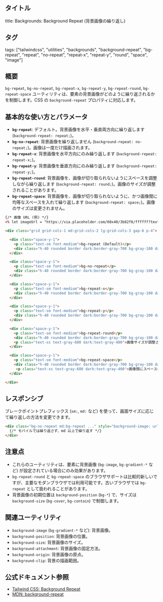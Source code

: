 ## タイトル
title: Backgrounds: Background Repeat (背景画像の繰り返し)

## タグ
tags: ["tailwindcss", "utilities", "backgrounds", "background-repeat", "bg-repeat", "repeat", "no-repeat", "repeat-x", "repeat-y", "round", "space", "image"]

## 概要
`bg-repeat`, `bg-no-repeat`, `bg-repeat-x`, `bg-repeat-y`, `bg-repeat-round`, `bg-repeat-space` ユーティリティは、要素の背景画像がどのように繰り返されるかを制御します。CSS の `background-repeat` プロパティに対応します。

## 基本的な使い方とパラメータ

*   **`bg-repeat`**: デフォルト。背景画像を水平・垂直両方向に繰り返します (`background-repeat: repeat;`)。
*   **`bg-no-repeat`**: 背景画像を繰り返しません (`background-repeat: no-repeat;`)。画像は一度だけ描画されます。
*   **`bg-repeat-x`**: 背景画像を水平方向にのみ繰り返します (`background-repeat: repeat-x;`)。
*   **`bg-repeat-y`**: 背景画像を垂直方向にのみ繰り返します (`background-repeat: repeat-y;`)。
*   **`bg-repeat-round`**: 背景画像を、画像が切り取られないようにスペースを調整しながら繰り返します (`background-repeat: round;`)。画像のサイズが調整されることがあります。
*   **`bg-repeat-space`**: 背景画像を、画像が切り取られないように、かつ画像間に均等なスペースを入れて繰り返します (`background-repeat: space;`)。画像のサイズは変更されません。

```html
{/* 画像 URL (例) */}
<% let imageUrl = "https://via.placeholder.com/60x40/3b82f6/ffffff?text=Tile"; %>

<div class="grid grid-cols-1 md:grid-cols-2 lg:grid-cols-3 gap-6 p-4">

  <div class="space-y-1">
    <p class="text-sm font-medium">bg-repeat (Default)</p>
    <div class="h-40 rounded border dark:border-gray-700 bg-gray-100 dark:bg-gray-800 bg-repeat" style="background-image: url('<%= imageUrl %>')"></div>
  </div>

  <div class="space-y-1">
    <p class="text-sm font-medium">bg-no-repeat</p>
    <div class="h-40 rounded border dark:border-gray-700 bg-gray-100 dark:bg-gray-800 bg-no-repeat bg-center" style="background-image: url('<%= imageUrl %>')"></div> {/* bg-center で中央に配置 */}
  </div>

  <div class="space-y-1">
    <p class="text-sm font-medium">bg-repeat-x</p>
    <div class="h-40 rounded border dark:border-gray-700 bg-gray-100 dark:bg-gray-800 bg-repeat-x bg-top" style="background-image: url('<%= imageUrl %>')"></div> {/* bg-top で上端に配置 */}
  </div>

  <div class="space-y-1">
    <p class="text-sm font-medium">bg-repeat-y</p>
    <div class="h-40 rounded border dark:border-gray-700 bg-gray-100 dark:bg-gray-800 bg-repeat-y bg-left" style="background-image: url('<%= imageUrl %>')"></div> {/* bg-left で左端に配置 */}
  </div>

  <div class="space-y-1">
    <p class="text-sm font-medium">bg-repeat-round</p>
    <div class="h-40 rounded border dark:border-gray-700 bg-gray-100 dark:bg-gray-800 bg-repeat-round" style="background-image: url('<%= imageUrl %>')"></div>
    <p class="text-xs text-gray-600 dark:text-gray-400">画像サイズが調整される場合あり</p>
  </div>

  <div class="space-y-1">
    <p class="text-sm font-medium">bg-repeat-space</p>
    <div class="h-40 rounded border dark:border-gray-700 bg-gray-100 dark:bg-gray-800 bg-repeat-space" style="background-image: url('<%= imageUrl %>')"></div>
     <p class="text-xs text-gray-600 dark:text-gray-400">画像間にスペースが入る</p>
  </div>

</div>
```

## レスポンシブ

ブレークポイントプレフィックス (`sm:`, `md:` など) を使って、画面サイズに応じて繰り返しの方法を変更できます。

```html
<div class="bg-no-repeat md:bg-repeat ..." style="background-image: url(...)">
  {/* モバイルでは繰り返さず、md 以上で繰り返す */}
</div>
```

## 注意点

*   これらのユーティリティは、要素に背景画像 (`bg-image`, `bg-gradient-*` など) が設定されている場合にのみ効果があります。
*   `bg-repeat-round` と `bg-repeat-space` のブラウザサポートは比較的新しいですが、主要なモダンブラウザでは利用可能です。古いブラウザでは `bg-repeat` として扱われることがあります。
*   背景画像の初期位置は `background-position` (`bg-*`) で、サイズは `background-size` (`bg-cover`, `bg-contain`) で制御します。

## 関連ユーティリティ

*   `background-image` (`bg-gradient-*` など): 背景画像。
*   `background-position`: 背景画像の位置。
*   `background-size`: 背景画像のサイズ。
*   `background-attachment`: 背景画像の固定方法。
*   `background-origin`: 背景画像の原点。
*   `background-clip`: 背景の描画範囲。

## 公式ドキュメント参照
*   [Tailwind CSS: Background Repeat](https://tailwindcss.com/docs/background-repeat)
*   [MDN: background-repeat](https://developer.mozilla.org/en-US/docs/Web/CSS/background-repeat)